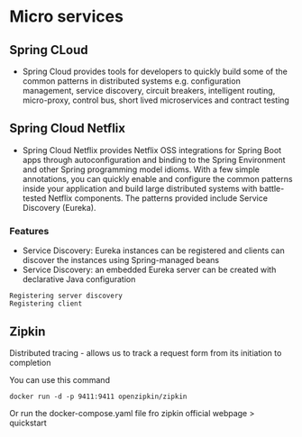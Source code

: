 # Micro services

## Spring CLoud
- Spring Cloud provides tools for developers to quickly build some of the common patterns in distributed systems e.g. configuration management, service discovery, circuit breakers, intelligent routing, micro-proxy, control bus, short lived microservices and contract testing

## Spring Cloud Netflix
- Spring Cloud Netflix provides Netflix OSS integrations for Spring Boot apps through autoconfiguration and binding to the Spring Environment and other Spring programming model idioms. With a few simple annotations, you can quickly enable and configure the common patterns inside your application and build large distributed systems with battle-tested Netflix components. The patterns provided include Service Discovery (Eureka).

### Features
 - Service Discovery: Eureka instances can be registered and clients can discover the instances using Spring-managed beans
 - Service Discovery: an embedded Eureka server can be created with declarative Java configuration

```
Registering server discovery
Registering client
```
## Zipkin
Distributed tracing - allows us to track a request form from its initiation to completion

You can use this command

```
docker run -d -p 9411:9411 openzipkin/zipkin

```

Or run the docker-compose.yaml file fro zipkin official webpage > quickstart